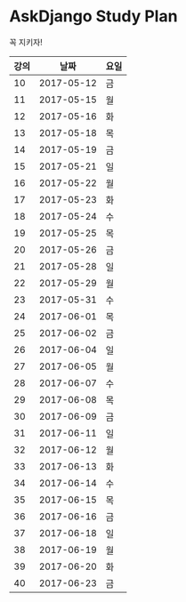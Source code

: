 # AskDjango Study Plan

꼭 지키자!

강의  | 날짜  | 요일
--- | --- | ---
10  | 2017-05-12  | 금
11  | 2017-05-15  | 월
12  | 2017-05-16  | 화
13  | 2017-05-18  | 목
14  | 2017-05-19  | 금
15  | 2017-05-21  | 일
16  | 2017-05-22  | 월
17  | 2017-05-23  | 화
18  | 2017-05-24  | 수
19  | 2017-05-25  | 목
20  | 2017-05-26  | 금
21  | 2017-05-28  | 일
22  | 2017-05-29  | 월
23  | 2017-05-31  | 수
24  | 2017-06-01  | 목
25  | 2017-06-02  | 금
26  | 2017-06-04  | 일
27  | 2017-06-05  | 월
28  | 2017-06-07  | 수
29  | 2017-06-08  | 목
30  | 2017-06-09  | 금
31  | 2017-06-11  | 일
32  | 2017-06-12  | 월
33  | 2017-06-13  | 화
34  | 2017-06-14  | 수
35  | 2017-06-15  | 목
36  | 2017-06-16  | 금
37  | 2017-06-18  | 일
38  | 2017-06-19  | 월
39  | 2017-06-20  | 화
40  | 2017-06-23  | 금

